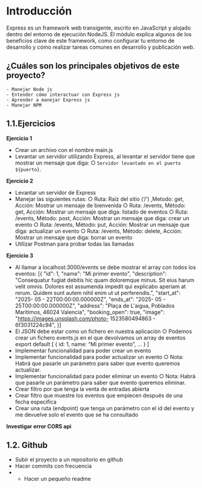 # Introducción

Express es un framework web transigente, escrito en JavaScript y alojado dentro del entorno
de ejecución NodeJS. El módulo explica algunos de los beneficios clave de este framework,
como configurar tu entorno de desarrollo y cómo realizar tareas comunes en desarrollo y
publicación web.

## ¿Cuáles son los principales objetivos de este proyecto?

```
- Manejar Node js
- Entender cómo interactuar con Express js
- Aprender a manejar Express js
- Manejar NPM
```

## 1.1.Ejercicios


**Ejercicio 1**
- Crear un archivo con el nombre main.js
- Levantar un servidor utilizando Express, al levantar el servidor
tiene que mostrar un mensaje que diga:
○ `Servidor levantado en el puerto ${puerto}`.

**Ejercicio 2**
- Levantar un servidor de Express
- Manejar las siguientes rutas:
○ Ruta: Raíz del sitio (‘/’) ,Metodo: get, Acción: Mostrar un
mensaje de bienvenida
○ Ruta: /events, Método: get, Acción: Mostrar un mensaje
que diga: listado de eventos
○ Ruta: /events, Método: post, Acción: Mostrar un mensaje
que diga: crear un evento
○ Ruta: /events, Método: put, Acción: Mostrar un mensaje
que diga: actualizar un evento
○ Ruta: /events, Método: delete, Acción: Mostrar un mensaje
que diga: borrar un evento
- Utilizar Postman para probar todas las llamadas

 **Ejercicio 3**
- Al llamar a localhost:3000/events se debe mostrar el array con
todos los eventos:
[{
"id": 1,
"name": "Mi primer evento",
"description": "Consequatur fugiat debitis hic quam doloremque minus. Sit
eius harum velit omnis. Dolores est assumenda impedit qui explicabo aperiam
at rerum. Quidem sunt autem nihil enim ut ut perferendis.",
"start_at": "2025- 05 - 22T00:00:00.000000Z",
"ends_at": "2025- 05 - 25T00:00:00.000000Z",
"address": "Plaça de L'aigua, Poblados Marítimos, 46024 Valencia",
"booking_open": true,
"image": "https://images.unsplash.com/photo- 1523580494863 -
6f3031224c94",
}]
- El JSON debe estar como un fichero en nuestra aplicación
○ Podemos crear un fichero events.js en el que devolvamos
un array de eventos
export default [
{
id: 1,
name: “Mi primer evento”,
...
}
]
- Implementar funcionalidad para poder crear un evento
- Implementar funcionalidad para poder actualizar un evento
○ Nota: Habrá que pasarle un parámetro para saber que
evento queremos actualizar.
- Implementar funcionalidad para poder eliminar un evento
○ Nota: Habrá que pasarle un parámetro para saber que
evento queremos eliminar.
- Crear filtro por que tenga la venta de entradas abierta
- Crear filtro que muestre los eventos que empiecen después de
una fecha específica
- Crear una ruta (endpoint) que tenga un parámetro con el id del
evento y me devuelve solo el evento que se ha consultado

**Investigar error CORS api**

## 1.2. Github


- Subir el proyecto a un repositorio en github
- Hacer commits con frecuencia
- - Hacer un pequeño readme



